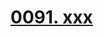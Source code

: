 # [0091. xxx](https://github.com/Tdahuyou/react/tree/main/0091.%20xxx)

<!-- region:toc -->

<!-- endregion:toc -->
